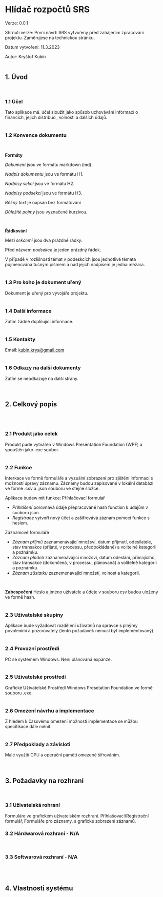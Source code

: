 # Hlídač rozpočtů SRS

Verze: 0.0.1

Shrnutí verze: První návrh SRS vytvořený před zahájením zpracování projektu. Zaměrujese na technickou stránku.

Datum vytvoření: 11.3.2023

Autor: Kryštof Kubín
<br/><br/>

## 1. Úvod

<br/>

### 1.1 Účel

Tato aplikace má. účel sloužit jako spůsob uchovávání informací o financích, jejich distribuci, volnosti a dalších údajů.
<br/><br/>

### 1.2 Konvence dokumentu

<br/>

**Formáty**

_Dokument_ jsou ve formátu markdown (md).

_Nadpis dokumentu_ jsou ve formátu H1.

_Nadpisy sekcí_ jsou ve formátu H2.

_Nadpisy podsekcí_ jsou ve formátu H3.

_Běžný text_ je napsán bez formátování

_Důležité pojmy_ jsou vyznačené kurzivou.

<br/>

**Řádkování**

Mezi _sekcemi_ jsou dva prázdné rádky.

Před názvem _podsekce_ je jeden prázdný řádek.

V případě v rozlišnosti témat v podeskcích jsou jednotlivé témata pojmenována tučným píšmem a nad jejich nadpisem je jedna mezara.
<br/><br/>

### 1.3 Pro koho je dokument uřený

Dokument je uřený pro vývojáře projektu.
<br/><br/>

### 1.4 Další informace

Zatím žádné doplňující informace.
<br/><br/>

### 1.5 Kontakty

Email: kubin.krys@gmail.com
<br/><br/>

### 1.6 Odkazy na další dokumenty

Zatím se neodkazuje na další strany.
<br/><br/><br/>

## 2. Celkový popis

<br/><br/>

### 2.1 Produkt jako celek

Produkt pude vytvářen v Windows Presentation Foundation (WPF) a spouštěn jako .exe soubor.
<br/><br/>

### 2.2 Funkce

Interkace ve formě formuláře a vyzuální zobrazení pro zjištění informací s možností úpravy záznamu.
Záznamy budou zapisované v lokální databázi ve formě .csv a .json souboru ve stejné složce.

Aplikace budew mít funkce:
Příhlačovací formulař

- _Prihlášení_ porovnává údaje přepracované hash function k údajům v souboru json
- _Registrace_ vytvoří nový účet a zašifrovává záznam pomocí funkce s heslem.
  <br/>

Záznamové formuláře

- _Záznam příjmů_ zaznamenávající množsví, datum přijmutí, odesilatele, stav transakce (přijaté, v processu, předpokládané) a volitelně kategorii a poznámku.
- _Záznam pladeb_ zaznamenávající množsví, datum odeslání, přímajícího, stav transakce (dokončená, v processu, plánovaná) a volitelně kategorii a poznámku.
- _Záznam zůstatku_ zaznemenávající množstí, volnost a kategorii.

<br/>

**Zabespečení**
Heslo a jméno uživatele a údeje v souboru csv budou uloženy ve formě hash.
<br/><br/>

### 2.3 Uživatelské skupiny

Aplikace bude vyžadovat rozdělení uživatelů na správce s plnýmy povoleními a pozorovately (tento požadavek nemusí být implementovaný).
<br/><br/>

### 2.4 Provozní prostředí

PC se systémem Windows. Není plánovaná expanze.
<br/><br/>

### 2.5 Uživatelské prostředí

Grafické Uživatelské Prostředí Windows Presetation Foundation ve formě souboru .exe.
<br/><br/>

### 2.6 Omezení návrhu a implementace

Z hledem k časovému omezení možnosti implementace se můžou specifikace dále měnit.
<br/><br/>

### 2.7 Předpoklady a závisloti

Malé využití CPU a operační paměti omezené šifrováním.
<br/><br/><br/>

## 3. Požadavky na rozhraní

<br/>

### 3.1 Uživatelská rohraní

Formuláre ve grafickém uživatelském rozhraní.
Příhlašovací/Registrační formulář, Formuláře pro záznamy, a grafické zobrazení záznamů.
<br/>

### 3.2 Hárdwarová rozhraní - N/A

<br/>

### 3.3 Softwarová rozhraní - N/A

<br/><br/>

## 4. Vlastnosti systému
